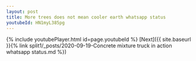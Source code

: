 ```yaml
---
layout: post
title: More trees does not mean cooler earth whatsapp status
youtubeId: HN1myL385pg
---
```


{% include youtubePlayer.html id=page.youtubeId %}
[Next]({{ site.baseurl }}{% link split1/_posts/2020-09-19-Concrete mixture truck in action whatsapp status.md %})
